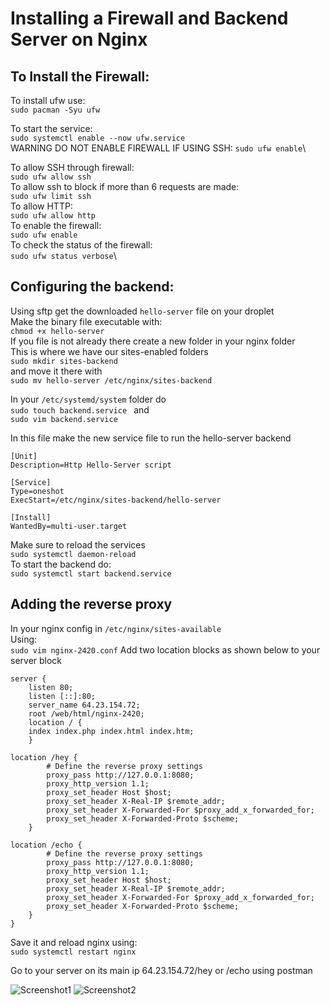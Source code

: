 # Installing a Firewall and Backend Server on Nginx
## To Install the Firewall:
To install ufw use:\
`sudo pacman -Syu ufw`

To start the service:\
`sudo systemctl enable --now ufw.service`\
WARNING DO NOT ENABLE FIREWALL IF USING SSH:
`sudo ufw enable`\

To allow SSH through firewall:\
`sudo ufw allow ssh`\
To allow ssh to block if more than 6 requests are made:\
`sudo ufw limit ssh`\
To allow HTTP:\
`sudo ufw allow http`\
To enable the firewall:\
`sudo ufw enable`\
To check the status of the firewall:\
`sudo ufw status verbose`\

## Configuring the backend:
Using sftp get the downloaded `hello-server` file on your droplet\
Make the binary file executable with: \
`chmod +x hello-server`\
If you file is not already there create a new folder in your nginx folder\
This is where we have our sites-enabled folders\
`sudo mkdir sites-backend`\
and move it there with\
`sudo mv hello-server /etc/nginx/sites-backend `

In your `/etc/systemd/system` folder do \
`sudo touch backend.service `
and \
`sudo vim backend.service`

In this file make the new service file to run the hello-server backend

```plaintext
[Unit]
Description=Http Hello-Server script

[Service]
Type=oneshot
ExecStart=/etc/nginx/sites-backend/hello-server 

[Install]
WantedBy=multi-user.target
```
Make sure to reload the services\
`sudo systemctl daemon-reload`\
To start the backend do:\
`sudo systemctl start backend.service`

## Adding the reverse proxy
In your nginx config in `/etc/nginx/sites-available`\
Using: \
`sudo vim nginx-2420.conf`
Add two location blocks as shown below to your server block
``` nginx
server {
    listen 80;
    listen [::]:80;
    server_name 64.23.154.72;
    root /web/html/nginx-2420;
    location / {
    index index.php index.html index.htm;
    }

location /hey {
        # Define the reverse proxy settings
        proxy_pass http://127.0.0.1:8080;
        proxy_http_version 1.1;
        proxy_set_header Host $host;
        proxy_set_header X-Real-IP $remote_addr;
        proxy_set_header X-Forwarded-For $proxy_add_x_forwarded_for;
        proxy_set_header X-Forwarded-Proto $scheme;
    }

location /echo {
        # Define the reverse proxy settings
        proxy_pass http://127.0.0.1:8080;
        proxy_http_version 1.1;
        proxy_set_header Host $host;
        proxy_set_header X-Real-IP $remote_addr;
        proxy_set_header X-Forwarded-For $proxy_add_x_forwarded_for;
        proxy_set_header X-Forwarded-Proto $scheme;
    }
}
```
Save it and reload nginx using:\
`sudo systemctl restart nginx`

Go to your server on its main ip 64.23.154.72/hey or /echo using postman

![Screenshot1]()
![Screenshot2]()